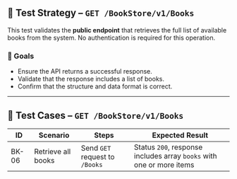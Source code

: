 ## 📌 Test Strategy – `GET /BookStore/v1/Books`

This test validates the **public endpoint** that retrieves the full list of available books from the system. No authentication is required for this operation.

### 🎯 Goals

- Ensure the API returns a successful response.
- Validate that the response includes a list of books.
- Confirm that the structure and data format is correct.

---

## 🧪 Test Cases – `GET /BookStore/v1/Books`

| ID    | Scenario           | Steps                          | Expected Result                                                      |
| ----- | ------------------ | ------------------------------ | -------------------------------------------------------------------- |
| BK-06 | Retrieve all books | Send `GET` request to `/Books` | Status `200`, response includes array `books` with one or more items |
